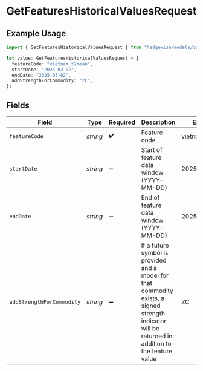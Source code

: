 # GetFeaturesHistoricalValuesRequest

## Example Usage

```typescript
import { GetFeaturesHistoricalValuesRequest } from "hedgewise/models/operations";

let value: GetFeaturesHistoricalValuesRequest = {
  featureCode: "vietnam_t2mean",
  startDate: "2025-02-02",
  endDate: "2025-03-02",
  addStrengthForCommodity: "ZC",
};
```

## Fields

| Field                                                                                                                                               | Type                                                                                                                                                | Required                                                                                                                                            | Description                                                                                                                                         | Example                                                                                                                                             |
| --------------------------------------------------------------------------------------------------------------------------------------------------- | --------------------------------------------------------------------------------------------------------------------------------------------------- | --------------------------------------------------------------------------------------------------------------------------------------------------- | --------------------------------------------------------------------------------------------------------------------------------------------------- | --------------------------------------------------------------------------------------------------------------------------------------------------- |
| `featureCode`                                                                                                                                       | *string*                                                                                                                                            | :heavy_check_mark:                                                                                                                                  | Feature code                                                                                                                                        | vietnam_t2mean                                                                                                                                      |
| `startDate`                                                                                                                                         | *string*                                                                                                                                            | :heavy_minus_sign:                                                                                                                                  | Start of feature data window (YYYY-MM-DD)                                                                                                           | 2025-02-02                                                                                                                                          |
| `endDate`                                                                                                                                           | *string*                                                                                                                                            | :heavy_minus_sign:                                                                                                                                  | End of feature data window (YYYY-MM-DD)                                                                                                             | 2025-03-02                                                                                                                                          |
| `addStrengthForCommodity`                                                                                                                           | *string*                                                                                                                                            | :heavy_minus_sign:                                                                                                                                  | If a future symbol is provided and a model for that commodity exists, a signed strength indicator will be returned in addition to the feature value | ZC                                                                                                                                                  |
